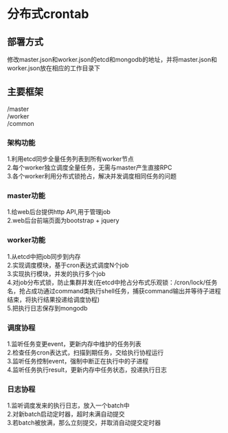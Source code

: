 # 分布式crontab

## 部署方式
修改master.json和worker.json的etcd和mongodb的地址，并将master.json和worker.json放在相应的工作目录下

## 主要框架
/master<br>
/worker<br>
/common<br>

### 架构功能
1.利用etcd同步全量任务列表到所有worker节点<br>
2.每个worker独立调度全量任务，无需与master产生直接RPC<br>
3.各个worker利用分布式锁抢占，解决并发调度相同任务的问题<br>

### master功能
1.给web后台提供http API,用于管理job<br>
2.web后台前端页面为bootstrap + jquery<br>

### worker功能
1.从etcd中把job同步到内存<br>
2.实现调度模块，基于cron表达式调度N个job<br>
3.实现执行模块，并发的执行多个job<br>
4.对job分布式锁，防止集群并发(在etcd中抢占分布式乐观锁：/cron/lock/任务名，抢占成功通过command类执行shell任务，捕获command输出并等待子进程结束，将执行结果投递给调度协程)<br>
5.把执行日志保存到mongodb<br>

### 调度协程
1.监听任务变更event，更新内存中维护的任务列表<br>
2.检查任务cron表达式，扫描到期任务，交给执行协程运行<br>
3.监听任务控制event，强制中断正在执行中的子进程<br>
4.监听任务执行result，更新内存中任务状态，投递执行日志<br>

### 日志协程
1.监听调度发来的执行日志，放入一个batch中<br>
2.对新batch启动定时器，超时未满自动提交<br>
3.若batch被放满，那么立刻提交，并取消自动提交定时器<br>

